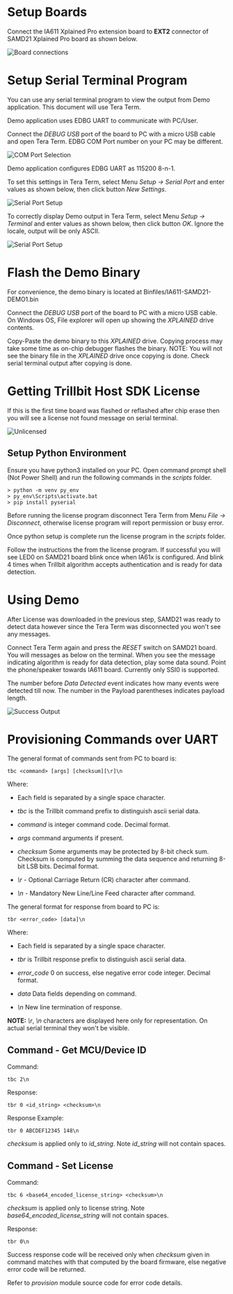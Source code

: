 # Setup Boards
Connect the IA611 Xplained Pro extension board to **EXT2** connector of SAMD21 Xplained Pro board as shown below.

![Board connections](IA611-SAMD21-DEMO1/Documents/images/board.jpg)

# Setup Serial Terminal Program
You can use any serial terminal program to view the output from Demo application.
This document will use Tera Term.

Demo application uses EDBG UART to communicate with PC/User.

Connect the *DEBUG USB* port of the board to PC with a micro USB cable and open Tera Term. EDBG COM Port number on your PC may be different.

![COM Port Selection](IA611-SAMD21-DEMO1/Documents/images/tera_term_com.jpg)

Demo application configures EDBG UART as 115200 8-n-1.

To set this settings in Tera Term, select Menu *Setup -> Serial Port*
and enter values as shown below, then click button *New Settings*.

![Serial Port Setup](IA611-SAMD21-DEMO1/Documents/images/tera_term_serial_setting.jpg)

To correctly display Demo output in Tera Term, select Menu *Setup -> Terminal*
and enter values as shown below, then click button *OK*. Ignore the locale, output will be only ASCII.

![Serial Port Setup](IA611-SAMD21-DEMO1/Documents/images/tera_term_terminal_setting.jpg)

# Flash the Demo Binary
For convenience, the demo binary is located at Binfiles/IA611-SAMD21-DEMO1.bin

Connect the *DEBUG USB* port of the board to PC with a micro USB cable. On Windows OS, File explorer will open up showing the *XPLAINED* drive contents.

Copy-Paste the demo binary to this *XPLAINED* drive. Copying process may take some time as on-chip debugger flashes the binary. NOTE: You will not see the binary file in the *XPLAINED* drive once copying is done. Check serial terminal output after copying is done.

# Getting Trillbit Host SDK License
If this is the first time board was flashed or reflashed after chip erase then you will 
see a license not found message on serial terminal.

![Unlicensed](IA611-SAMD21-DEMO1/Documents/images/unlicensed.jpg)

## Setup Python Environment
Ensure you have python3 installed on your PC.
Open command prompt shell (Not Power Shell) and run the following commands in the *scripts* folder.

```
> python -m venv py_env
> py_env\Scripts\activate.bat
> pip install pyserial
```

Before running the license program disconnect Tera Term from Menu *File -> Disconnect*,
otherwise license program will report permission or busy error.

Once python setup is complete run the license program in the *scripts* folder.

Follow the instructions the from the license program. If successful you will see LED0 on SAMD21 board blink once when IA61x is configured. And blink 4 times when Trillbit algorithm accepts authentication and is ready for data detection.

# Using Demo
After License was downloaded in the previous step, SAMD21 was ready to detect data however since the Tera Term was disconnected you won't see any messages.

Connect Tera Term again and press the *RESET* switch on SAMD21 board. 
You will messages as below on the terminal. When you see the message indicating algorithm is ready for data detection, play some data sound. Point the phone/speaker towards IA611 board. Currently only SSI0 is supported.

The number before *Data Detected* event indicates how many events were detected till now. The number in the Payload parentheses indicates payload length. 

![Success Output](IA611-SAMD21-DEMO1/Documents/images/success.jpg)

# Provisioning Commands over UART
The general format of commands sent from PC to board is:
```
tbc <command> [args] [checksum][\r]\n
```

Where:

- Each field is separated by a single space character.

- *tbc* is the Trillbit command prefix to distinguish ascii serial data.

- *command* is integer command code. Decimal format.

- *args* command arguments if present.

- *checksum* Some arguments may be protected by 8-bit check sum. Checksum is computed by summing the data sequence and returning 8-bit LSB bits. Decimal format.

- *\r* - Optional Carriage Return (CR) character after command.

- *\n* - Mandatory New Line/Line Feed character after command.
  
The general format for response from board to PC is:
```
tbr <error_code> [data]\n
```

Where:

- Each field is separated by a single space character.

- *tbr* is Trillbit response prefix to distinguish ascii serial data.

- *error_code* 0 on success, else negative error code integer. Decimal format.

- *data* Data fields depending on command.

- *\n* New line termination of response.

**NOTE:** *\r*, *\n* characters are displayed here only for representation. On actual serial terminal they won't be visible.

## Command - Get MCU/Device ID
Command:
```
tbc 2\n
```
Response:
```
tbr 0 <id_string> <checksum>\n
```

Response Example:
```
tbr 0 ABCDEF12345 148\n
```

*checksum* is applied only to *id_string*. Note *id_string* will not contain spaces.

## Command - Set License
Command:
```
tbc 6 <base64_encoded_license_string> <checksum>\n
```

*checksum* is applied only to license string. Note *base64_encoded_license_string* will not contain spaces.

Response:
```
tbr 0\n
```

Success response code will be received only when *checksum* given in command matches with that computed by the board firmware, else negative error code will be returned.

Refer to *provision* module source code for error code details.
